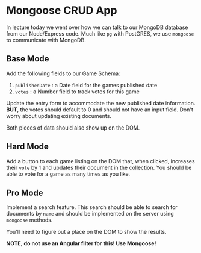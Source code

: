 # Mongoose CRUD App

In lecture today we went over how we can talk to our MongoDB database from our Node/Express code. Much like `pg` with PostGRES, we use `mongoose` to communicate with MongoDB.

## Base Mode

Add the following fields to our Game Schema:

1. `publishedDate` : a Date field for the games published date
2. `votes` :  a Number field to track votes for this game

Update the entry form to accommodate the new published date information. **BUT**, the votes should default to 0 and should not have an input field. Don't worry about updating existing documents.

Both pieces of data should also show up on the DOM.

## Hard Mode

Add a button to each game listing on the DOM that, when clicked, increases their `vote` by 1 and updates their document in the collection. You should be able to vote for a game as many times as you like. 

## Pro Mode

Implement a search feature. This search should be able to search for documents by `name` and should be implemented on the server using `mongoose` methods.

You'll need to figure out a place on the DOM to show the results.

**NOTE, do not use an Angular filter for this! Use Mongoose!**